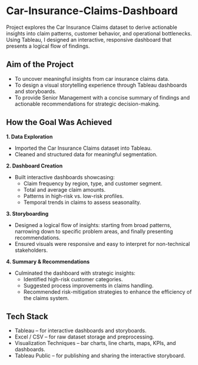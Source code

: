 # Car-Insurance-Claims-Dashboard
Project explores the Car Insurance Claims dataset to derive actionable insights into claim patterns, customer behavior, and operational bottlenecks. Using Tableau, I designed an interactive, responsive dashboard that presents a logical flow of findings.

## Aim of the Project ##
 - To uncover meaningful insights from car insurance claims data.
 - To design a visual storytelling experience through Tableau dashboards and storyboards.
 - To provide Senior Management with a concise summary of findings and actionable recommendations for strategic decision-making.

## How the Goal Was Achieved ##
**1. Data Exploration**
 - Imported the Car Insurance Claims dataset into Tableau.
 - Cleaned and structured data for meaningful segmentation.

**2. Dashboard Creation**
 - Built interactive dashboards showcasing:
   - Claim frequency by region, type, and customer segment.
   - Total and average claim amounts.
   - Patterns in high-risk vs. low-risk profiles.
   - Temporal trends in claims to assess seasonality.

**3. Storyboarding**
 - Designed a logical flow of insights: starting from broad patterns, narrowing down to specific problem areas, and finally presenting recommendations.
 - Ensured visuals were responsive and easy to interpret for non-technical stakeholders.

**4. Summary & Recommendations**
 - Culminated the dashboard with strategic insights:
   - Identified high-risk customer categories.
   - Suggested process improvements in claims handling.
   - Recommended risk-mitigation strategies to enhance the efficiency of the claims system.

## Tech Stack ##
 - Tableau – for interactive dashboards and storyboards.
 - Excel / CSV – for raw dataset storage and preprocessing.
 - Visualization Techniques – bar charts, line charts, maps, KPIs, and dashboards.
 - Tableau Public – for publishing and sharing the interactive storyboard.
